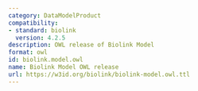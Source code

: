 ```yaml
---
category: DataModelProduct
compatibility:
- standard: biolink
  version: 4.2.5
description: OWL release of Biolink Model
format: owl
id: biolink.model.owl
name: Biolink Model OWL release
url: https://w3id.org/biolink/biolink-model.owl.ttl
---
```

